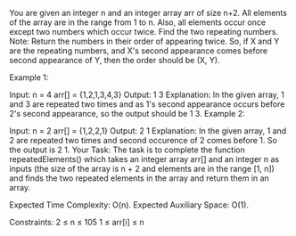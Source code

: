 You are given an integer n and an integer array arr of size n+2. All elements of the array are in the range from 1 to n. Also, all elements occur once except two numbers which occur twice. Find the two repeating numbers.
Note: Return the numbers in their order of appearing twice. So, if X and Y are the repeating numbers, and X's second appearance comes before second appearance of Y, then the order should be (X, Y).

Example 1:

Input:
n = 4
arr[] = {1,2,1,3,4,3}
Output: 
1 3
Explanation: 
In the given array, 1 and 3 are repeated two times and as 1's second appearance occurs before 2's second appearance, so the output should be 1 3.
Example 2:

Input:
n = 2
arr[] = {1,2,2,1}
Output: 
2 1
Explanation: 
In the given array, 1 and 2 are repeated two times and second occurence of 2 comes before 1. So the output is 2 1.
Your Task:
The task is to complete the function repeatedElements() which takes an integer array arr[] and an integer n as inputs (the size of the array is n + 2 and elements are in the range [1, n]) and finds the two repeated elements in the array and return them in an array.

Expected Time Complexity: O(n).
Expected Auxiliary Space: O(1). 

Constraints:
2 ≤ n ≤ 105
1 ≤ arr[i] ≤ n

